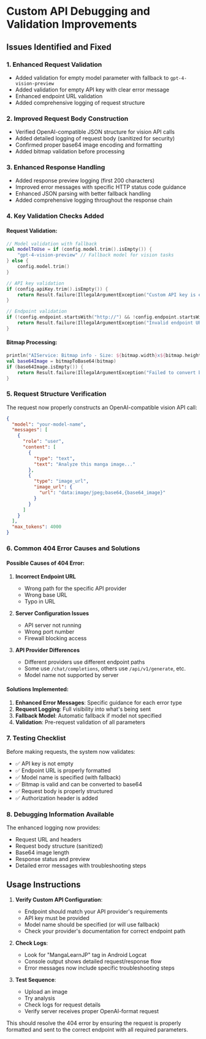 # Custom API Debugging and Validation Improvements

## Issues Identified and Fixed

### 1. **Enhanced Request Validation**
- Added validation for empty model parameter with fallback to `gpt-4-vision-preview`
- Added validation for empty API key with clear error message
- Enhanced endpoint URL validation
- Added comprehensive logging of request structure

### 2. **Improved Request Body Construction**
- Verified OpenAI-compatible JSON structure for vision API calls
- Added detailed logging of request body (sanitized for security)
- Confirmed proper base64 image encoding and formatting
- Added bitmap validation before processing

### 3. **Enhanced Response Handling**
- Added response preview logging (first 200 characters)
- Improved error messages with specific HTTP status code guidance
- Enhanced JSON parsing with better fallback handling
- Added comprehensive logging throughout the response chain

### 4. **Key Validation Checks Added**

#### Request Validation:
```kotlin
// Model validation with fallback
val modelToUse = if (config.model.trim().isEmpty()) {
    "gpt-4-vision-preview" // Fallback model for vision tasks
} else {
    config.model.trim()
}

// API key validation
if (config.apiKey.trim().isEmpty()) {
    return Result.failure(IllegalArgumentException("Custom API key is empty"))
}

// Endpoint validation
if (!config.endpoint.startsWith("http://") && !config.endpoint.startsWith("https://")) {
    return Result.failure(IllegalArgumentException("Invalid endpoint URL format"))
}
```

#### Bitmap Processing:
```kotlin
println("AIService: Bitmap info - Size: ${bitmap.width}x${bitmap.height}")
val base64Image = bitmapToBase64(bitmap)
if (base64Image.isEmpty()) {
    return Result.failure(IllegalArgumentException("Failed to convert bitmap to base64"))
}
```

### 5. **Request Structure Verification**
The request now properly constructs an OpenAI-compatible vision API call:
```json
{
  "model": "your-model-name",
  "messages": [
    {
      "role": "user",
      "content": [
        {
          "type": "text",
          "text": "Analyze this manga image..."
        },
        {
          "type": "image_url",
          "image_url": {
            "url": "data:image/jpeg;base64,{base64_image}"
          }
        }
      ]
    }
  ],
  "max_tokens": 4000
}
```

### 6. **Common 404 Error Causes and Solutions**

#### Possible Causes of 404 Error:
1. **Incorrect Endpoint URL**
   - Wrong path for the specific API provider
   - Wrong base URL
   - Typo in URL

2. **Server Configuration Issues**
   - API server not running
   - Wrong port number
   - Firewall blocking access

3. **API Provider Differences**
   - Different providers use different endpoint paths
   - Some use `/chat/completions`, others use `/api/v1/generate`, etc.
   - Model name not supported by server

#### Solutions Implemented:
1. **Enhanced Error Messages**: Specific guidance for each error type
2. **Request Logging**: Full visibility into what's being sent
3. **Fallback Model**: Automatic fallback if model not specified
4. **Validation**: Pre-request validation of all parameters

### 7. **Testing Checklist**
Before making requests, the system now validates:
- ✅ API key is not empty
- ✅ Endpoint URL is properly formatted
- ✅ Model name is specified (with fallback)
- ✅ Bitmap is valid and can be converted to base64
- ✅ Request body is properly structured
- ✅ Authorization header is added

### 8. **Debugging Information Available**
The enhanced logging now provides:
- Request URL and headers
- Request body structure (sanitized)
- Base64 image length
- Response status and preview
- Detailed error messages with troubleshooting steps

## Usage Instructions

1. **Verify Custom API Configuration**:
   - Endpoint should match your API provider's requirements
   - API key must be provided
   - Model name should be specified (or will use fallback)
   - Check your provider's documentation for correct endpoint path

2. **Check Logs**:
   - Look for "MangaLearnJP" tag in Android Logcat
   - Console output shows detailed request/response flow
   - Error messages now include specific troubleshooting steps

3. **Test Sequence**:
   - Upload an image
   - Try analysis
   - Check logs for request details
   - Verify server receives proper OpenAI-format request

This should resolve the 404 error by ensuring the request is properly formatted and sent to the correct endpoint with all required parameters.
